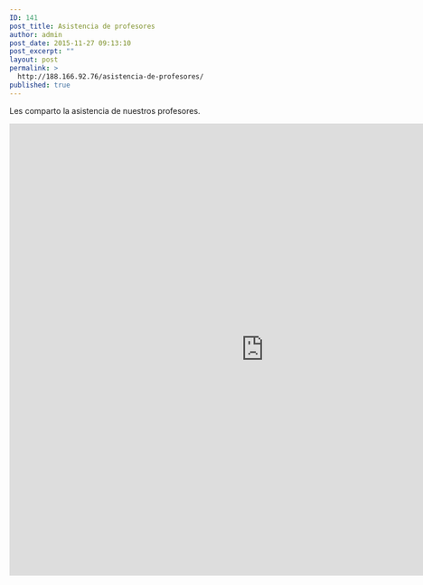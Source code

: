 ```yaml
---
ID: 141
post_title: Asistencia de profesores
author: admin
post_date: 2015-11-27 09:13:10
post_excerpt: ""
layout: post
permalink: >
  http://188.166.92.76/asistencia-de-profesores/
published: true
---
```

Les comparto la asistencia de nuestros profesores.

<iframe width="900" height="800" frameborder="0" scrolling="no" src="https://plot.ly/~emoron/96.embed"></iframe>
